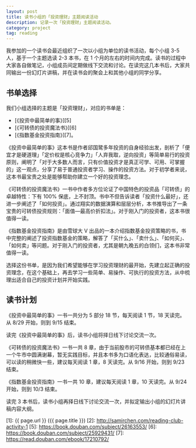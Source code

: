 ```yaml
---
layout: post
title: 读书小组的「投资理财」主题阅读活动
description: 记录一次「投资理财」主题阅读活动。
category: project
tag: reading
---
```



我参加的一个读书会最近组织了一次以小组为单位的读书活动，每个小组 3-5 人，基于一个主题选读 2-3 本书，在 1 个月的左右的时间内完成。读书的过程中大家各自做笔记，小组成员间定期做线下交流和讨论。在读完这几本书后，大家共同输出一份幻灯片讲稿，并在读书会的聚会上和其他小组的同学分享。


## 书单选择

我们小组选择的主题是「投资理财」，对应的书单是：

- [《投资中最简单的事》][5]
- [《可转债的投资魔法书》][6]
- [《指数基金投资指南》][7]。

《投资中最简单的事》这本书是作者邱国鹭多年投资的自身经验出发，剖析了「便宜才是硬道理」「定价权是核心竞争力」「人弃我取，逆向投资」等简单易行的投资原则，阐明了「对于大多数人而言，只有价值投资才是真正可学、可用、可掌握的」这一观点，分享了易于普通投资者学习、操作的投资方法。对于初学者来说，这本书最宝贵之处是能够帮助你建立一个好的投资理念。

《可转债的投资魔法书》一书中作者多方位论证了中国特色的投资品「可转债」的卓越特性：下有 100% 保底，上不封顶。书中不但告诉读者「投资什么最好」，还进一步阐述了「如何投资」。通过翔实的数据演算和层层分析，本书推导出了一条宝贵的可转债投资规则：「面值—最高价折扣法」。对于刚入门的投资者，这本书很值得一读。

《指数基金投资指南》是由雪球大 V 出品的一本介绍指数基金投资策略的书，书中完整的阐述了投资指数基金的策略，解答了「买什么」、「卖什么」、「如何买」、「如何卖」等问题。对于刚入门的投资者，尤其是朝九晚五的白领们，这本书非常值得一读。

选择这份书单，是因为我们希望能够在学习投资理财的最开始，先建立起正确的投资理念，在这个基础上，再去学习一些简单、易操作、可执行的投资方法，从中梳理出适合自己的投资计划并开始实践。


## 读书计划

《投资中最简单的事》一书一共分为 5 部分 18 节，每天阅读 1 节，18 天读完。从 8/29 开始，则到 9/15 结束。

读完《投资中最简单的事》后，读书小组将择日线下讨论交流一次。

《可转债的投资魔法书》一书一共 8 章，由于当前股市的可转债基本都已经在上一个牛市中圆满谢幕，暂无实践目标，并且本书多为口语化表达，比较通俗易读，可以读的稍微快一些，建议每天阅读 1 章，8 天读完。从 9/16 开始，则到 9/23 结束。

《指数基金投资指南》一书一共 10 章，建议每天阅读 1 章，10 天读完。从 9/24 开始，则到 10/3 结束。

读完 3 本书后，读书小组再择日线下讨论交流一次，并拟定输出小组的幻灯片讲稿内容大纲。





[SamirChen]: http://www.samirchen.com "SamirChen"
[1]: {{ page.url }} ({{ page.title }})
[2]: http://samirchen.com/reading-club-activity-1
[5]: https://book.douban.com/subject/26163553/
[6]: https://book.douban.com/subject/25929431/
[7]: https://read.douban.com/ebook/17210792/


